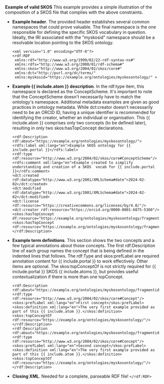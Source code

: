**Example of valid SKOS**
This example provides a simple illustration of the composition of a SKOS file that complies with the above constraints.
- **Example header**. The provided header establishes several common namespaces that could prove valuable. The final namespace is the one responsible for defining the specific SKOS vocabulary in question. Ideally, the IRI associated with the "myskosid" namespace should be a resolvable location pointing to the SKOS ontology.
    ```
   <xml version="1.0" encoding="UTF-8"?>
   <rdf:RDF
     xmlns:rdf="http://www.w3.org/1999/02/22-rdf-syntax-ns#"
     xmlns:rdfs="http://www.w3.org/2000/01/rdf-schema#"
     xmlns:skos="http://www.w3.org/2004/02/skos/core#"
     xmlns:dct="http://purl.org/dc/terms/"
     xmlns:myskosid="https://example.org/ontologies/myskosontology/" >
    ```
- **Example {{ include.atom }} description**. In the rdf:type item, this namespace is declared as the ConceptScheme. It's important to note that the ConceptScheme doesn't necessarily have to match the ontology's namespace. Additional metadata examples are given as good practices in ontology metadata. While dct:creator doesn't necessarily need to be an ORCID ID, having a unique identifier is recommended for identifying the creator, whether an individual or organisation. This {{ include.atom }} comprises only two concepts (to be defined later), resulting in only two skos:hasTopConcept declarations.
    ```
    <rdf:Description rdf:about="https://example.org/ontologies/myskosontology/">
    <rdfs:label xml:lang="en">Example SKOS ontology for {{ include.portal }}</rdfs:label>
    <rdf:type rdf:resource="http://www.w3.org/2004/02/skos/core#ConceptScheme"/>
    <rdfs:comment xml:lang="en">Example created to simplify understanding and creation of a SKOS  vocab for {{ include.portal }}</rdfs:comment>
    <dct:created rdf:datatype="http://www.w3.org/2001/XMLSchema#date">2024-02-02</dct:created>
    <dct:modified rdf:datatype="http://www.w3.org/2001/XMLSchema#date">2024-02-02</dct:modified>
    <dct:license rdf:resource="https://creativecommons.org/licenses/by/4.0/"/>
    <dct:creator rdf:resource="https://orcid.org/0000-0001-6875-5360"/>
    <skos:hasTopConcept df:resource="https://example.org/ontologies/myskosontology/fragmentid001"/>
    <skos:hasTopConcept rdf:resource="https://example.org/ontologies/myskosontology/fragmentid002"/>
    </rdf:Description>
    ```

- **Example term definitions**. This section shows the two concepts and a few typical annotations about those concepts. The first rdf:Description line of each group names the concept that is being defined in the indented lines that follows. The rdf:Type and skos:prefLabel are required annotation content for {{ include.portal }} to work effectively. Other items are optional. The skos:topConceptOf is not strictly required for {{ include.portal }} SKOS {{ include.atoms }}, but provides useful contextualization if there is more than one topConcept.
    ```
    <rdf:Description rdf:about="https://example.org/ontologies/myskosontology/fragmentid001"">
    <rdf:type rdf:resource="http://www.w3.org/2004/02/skos/core#Concept"/>
    <skos:prefLabel xml:lang="en">First concept</skos:prefLabel>
    <skos:definition xml:lang="en">The very first example provided as part of this {{ include.atom }}.</skos:definition>
    <skos:topConceptOf rdf:resource="https://example.org/ontologies/myskosontology/"/>
    </rdf:Description>
    <rdf:Description rdf:about="https://example.org/ontologies/myskosontology/fragmentid002"">
    <rdf:type rdf:resource="http://www.w3.org/2004/02/skos/core#Concept"/>
    <skos:prefLabel xml:lang="en">Second concept</skos:prefLabel>
    <skos:definition xml:lang="en">The very first example provided as part of this {{ include.atom }}.</skos:definition>
    <skos:topConceptOf rdf:resource="https://example.org/ontologies/myskosontology/"/>
    </rdf:Description>
    ```

- **Closing XML**. Needed for a complete, parseable RDF file!
    `</rdf:RDF>`
